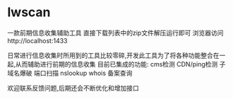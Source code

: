 # lwscan
一款前期信息收集辅助工具  直接下载列表中的zip文件解压运行即可
浏览器访问http://localhost:1433

日常进行信息收集时所用到的工具比较零碎,开发此工具为了将各种功能整合在一起,从而辅助进行前期的信息收集
目前已集成的功能:
    cms检测
    CDN/ping检测
    子域名爆破
    端口扫描
    nslookup
    whois
    备案查询
    
欢迎联系反馈问题,后期还会不断优化和增加接口

